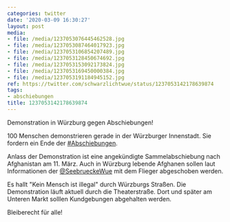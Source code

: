 ```yaml
---
categories: twitter
date: '2020-03-09 16:30:27'
layout: post
media:
- file: /media/1237053076445462528.jpg
- file: /media/1237053087464017923.jpg
- file: /media/1237053106854207489.jpg
- file: /media/1237053128450674692.jpg
- file: /media/1237053153092173824.jpg
- file: /media/1237053169450000384.jpg
- file: /media/1237053191184945152.jpg
ref: https://twitter.com/schwarzlichtwue/status/1237053142178639874
tags:
- abschiebungen
title: 1237053142178639874
---
```

Demonstration in Würzburg gegen Abschiebungen!



100 Menschen demonstrieren gerade in der Würzburger Innenstadt. Sie fordern ein Ende der [#Abschiebungen](/t/abschiebungen). 



Anlass der Demonstration ist eine angekündigte Sammelabschiebung nach Afghanistan am 11. März. 
Auch in Würzburg lebende Afghanen sollen laut Informationen der [@SeebrueckeWue](https://twitter.com/SeebrueckeWue) mit dem Flieger abgeschoben werden.



Es hallt "Kein Mensch ist illegal" durch Würzburgs Straßen. 
Die Demonstration läuft aktuell durch die Theaterstraße. Dort und später am Unteren Markt solllen Kundgebungen abgehalten werden.



Bleiberecht für alle!